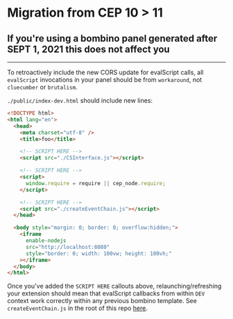 # Migration from CEP 10 > 11

## If you're using a bombino panel generated after SEPT 1, 2021 this does not affect you

---

To retroactively include the new CORS update for evalScript calls, all `evalScript` invocations in your panel should be from `workaround`, not `cluecumber` or `brutalism`.

`./public/index-dev.html` should include new lines:

```html
<!DOCTYPE html>
<html lang="en">
  <head>
    <meta charset="utf-8" />
    <title>foo</title>

    <!-- SCRIPT HERE -->
    <script src="./CSInterface.js"></script>

    <!-- SCRIPT HERE -->
    <script>
      window.require = require || cep_node.require;
    </script>

    <!-- SCRIPT HERE -->
    <script src="./createEventChain.js"></script>
  </head>

  <body style="margin: 0; border: 0; overflow:hidden;">
    <iframe
      enable-nodejs
      src="http://localhost:8080"
      style="border: 0; width: 100vw; height: 100vh;"
    ></iframe>
  </body>
</html>
```

Once you've added the `SCRIPT HERE` callouts above, relaunching/refreshing your extension should mean that evalScript callbacks from within `DEV` context work correctly within any previous bombino template. See `createEventChain.js` in the root of this repo [here](./createEventChain.js).
